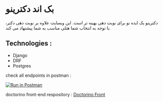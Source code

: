 # بک اند دکترینو
دکترینو یک ایده نو برای نوبت دهی بهینه تر است. این وبسایت علاوه بر نوبت دهی دکتر، با توجه به انتخاب شما هتلی مناسب به شما پیشنهاد می کند.

## Technologies : 
* Django
* DRF
* Postgres


check all endpoints in postman :

[![Run in Postman](https://run.pstmn.io/button.svg)](https://app.getpostman.com/run-collection/16705550-bb2e7cf5-b9b3-4f05-af13-d7bc5a2e691b?action=collection%2Ffork&collection-url=entityId%3D16705550-bb2e7cf5-b9b3-4f05-af13-d7bc5a2e691b%26entityType%3Dcollection%26workspaceId%3Da3c36e8c-5414-4381-96e7-cc2acdbb3cf2#?env%5BTest%20Environment%5D=W3sia2V5IjoiYmFzZVVSTCIsInZhbHVlIjoiaHR0cDovL2xvY2FsaG9zdDo4MDAwIiwiZW5hYmxlZCI6dHJ1ZX0seyJrZXkiOiJ0ZXN0X2FkbWluX3VzZXJuYW1lIiwidmFsdWUiOiJhZG1pbiIsImVuYWJsZWQiOnRydWV9LHsia2V5IjoidGVzdF9hZG1pbl9wYXNzd29yZCIsInZhbHVlIjoiMTIzNCIsImVuYWJsZWQiOnRydWV9LHsia2V5IjoidGVzdF9hZG1pbl9lbWFpbCIsInZhbHVlIjoiYWhtYWRyZXphLnRtYkBnbWFpbC5jb20iLCJlbmFibGVkIjp0cnVlfV0=)

doctorino front-end respository :
[Doctorino Front](https://github.com/seyedmahdihosseinizade/Doctorino-Frontend)
